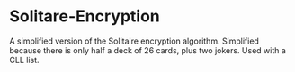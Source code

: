 # Solitare-Encryption

A simplified version of the Solitaire encryption algorithm. Simplified because there is only half a deck of 26 cards, plus two jokers. Used with a CLL list.
